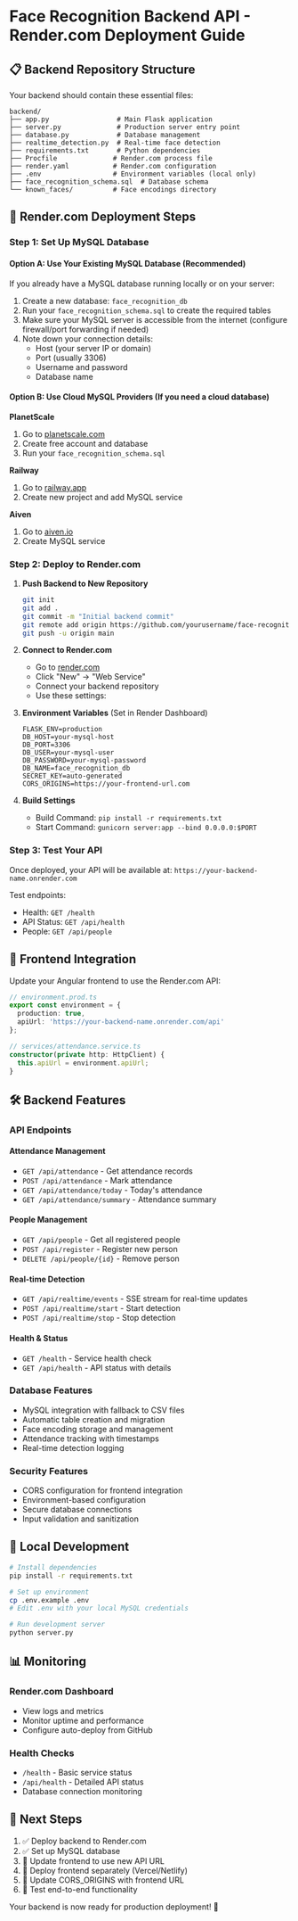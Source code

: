 # Face Recognition Backend API - Render.com Deployment Guide

## 📋 Backend Repository Structure

Your backend should contain these essential files:

```
backend/
├── app.py                 # Main Flask application
├── server.py              # Production server entry point
├── database.py            # Database management
├── realtime_detection.py  # Real-time face detection
├── requirements.txt       # Python dependencies
├── Procfile              # Render.com process file
├── render.yaml           # Render.com configuration
├── .env                  # Environment variables (local only)
├── face_recognition_schema.sql  # Database schema
└── known_faces/          # Face encodings directory
```

## 🚀 Render.com Deployment Steps

### Step 1: Set Up MySQL Database

#### Option A: Use Your Existing MySQL Database (Recommended)
If you already have a MySQL database running locally or on your server:
1. Create a new database: `face_recognition_db`
2. Run your `face_recognition_schema.sql` to create the required tables
3. Make sure your MySQL server is accessible from the internet (configure firewall/port forwarding if needed)
4. Note down your connection details:
   - Host (your server IP or domain)
   - Port (usually 3306)
   - Username and password
   - Database name

#### Option B: Use Cloud MySQL Providers (If you need a cloud database)

**PlanetScale**
1. Go to [planetscale.com](https://planetscale.com)
2. Create free account and database
3. Run your `face_recognition_schema.sql`

**Railway**
1. Go to [railway.app](https://railway.app)
2. Create new project and add MySQL service

**Aiven**
1. Go to [aiven.io](https://aiven.io)
2. Create MySQL service

### Step 2: Deploy to Render.com

1. **Push Backend to New Repository**
   ```bash
   git init
   git add .
   git commit -m "Initial backend commit"
   git remote add origin https://github.com/yourusername/face-recognition-backend.git
   git push -u origin main
   ```

2. **Connect to Render.com**
   - Go to [render.com](https://render.com)
   - Click "New" → "Web Service"
   - Connect your backend repository
   - Use these settings:

3. **Environment Variables** (Set in Render Dashboard)
   ```
   FLASK_ENV=production
   DB_HOST=your-mysql-host
   DB_PORT=3306
   DB_USER=your-mysql-user
   DB_PASSWORD=your-mysql-password
   DB_NAME=face_recognition_db
   SECRET_KEY=auto-generated
   CORS_ORIGINS=https://your-frontend-url.com
   ```

4. **Build Settings**
   - Build Command: `pip install -r requirements.txt`
   - Start Command: `gunicorn server:app --bind 0.0.0.0:$PORT`

### Step 3: Test Your API

Once deployed, your API will be available at:
`https://your-backend-name.onrender.com`

Test endpoints:
- Health: `GET /health`
- API Status: `GET /api/health`
- People: `GET /api/people`

## 🔗 Frontend Integration

Update your Angular frontend to use the Render.com API:

```typescript
// environment.prod.ts
export const environment = {
  production: true,
  apiUrl: 'https://your-backend-name.onrender.com/api'
};

// services/attendance.service.ts
constructor(private http: HttpClient) {
  this.apiUrl = environment.apiUrl;
}
```

## 🛠️ Backend Features

### API Endpoints

#### Attendance Management
- `GET /api/attendance` - Get attendance records
- `POST /api/attendance` - Mark attendance
- `GET /api/attendance/today` - Today's attendance
- `GET /api/attendance/summary` - Attendance summary

#### People Management
- `GET /api/people` - Get all registered people
- `POST /api/register` - Register new person
- `DELETE /api/people/{id}` - Remove person

#### Real-time Detection
- `GET /api/realtime/events` - SSE stream for real-time updates
- `POST /api/realtime/start` - Start detection
- `POST /api/realtime/stop` - Stop detection

#### Health & Status
- `GET /health` - Service health check
- `GET /api/health` - API status with details

### Database Features
- MySQL integration with fallback to CSV files
- Automatic table creation and migration
- Face encoding storage and management
- Attendance tracking with timestamps
- Real-time detection logging

### Security Features
- CORS configuration for frontend integration
- Environment-based configuration
- Secure database connections
- Input validation and sanitization

## 🔧 Local Development

```bash
# Install dependencies
pip install -r requirements.txt

# Set up environment
cp .env.example .env
# Edit .env with your local MySQL credentials

# Run development server
python server.py
```

## 📊 Monitoring

### Render.com Dashboard
- View logs and metrics
- Monitor uptime and performance
- Configure auto-deploy from GitHub

### Health Checks
- `/health` - Basic service status
- `/api/health` - Detailed API status
- Database connection monitoring

## 🎯 Next Steps

1. ✅ Deploy backend to Render.com
2. ✅ Set up MySQL database
3. 🔄 Update frontend to use new API URL
4. 🔄 Deploy frontend separately (Vercel/Netlify)
5. 🔄 Update CORS_ORIGINS with frontend URL
6. 🔄 Test end-to-end functionality

Your backend is now ready for production deployment! 🚀
